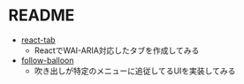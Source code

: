 # README

- [react-tab](https://github.com/harutete/moa/tree/main/react-tab)
  - ReactでWAI-ARIA対応したタブを作成してみる
- [follow-balloon](https://github.com/harutete/moa/tree/main/follow-balloon)
  - 吹き出しが特定のメニューに追従してるUIを実装してみる